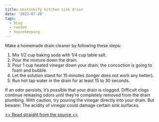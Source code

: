 ```yaml
---
title: Unstinkify kitchen sink drain
date: '2022-07-20'
tags:
  - blog
  - random
  - housekeeping
---
```


Make a homemade drain cleaner by following these steps:

1. Mix 1/2 cup baking soda with 1/4 cup table salt.
2. Pour the mixture down the drain.
3. Pour 1 cup heated vinegar down your drain; the concoction is going to foam and bubble.
4. Let the solution stand for 15 minutes (longer does not work any better).
5. Run hot tap water in the drain for at least 15 to 30 seconds.

If an odor persists, it’s possible that your drain is clogged. Difficult clogs continue releasing odors until they’re completely removed from the drain plumbing. With caution, try pouring the vinegar directly into your drain. But beware: The acidity of vinegar could damage certain sink surfaces.

[>> Read straight from the source <<](https://web.archive.org/web/20220720144553/https://moreventservices.com/how-to-make-homemade-drain-cleaner-to-fix-a-stinky-drain/)